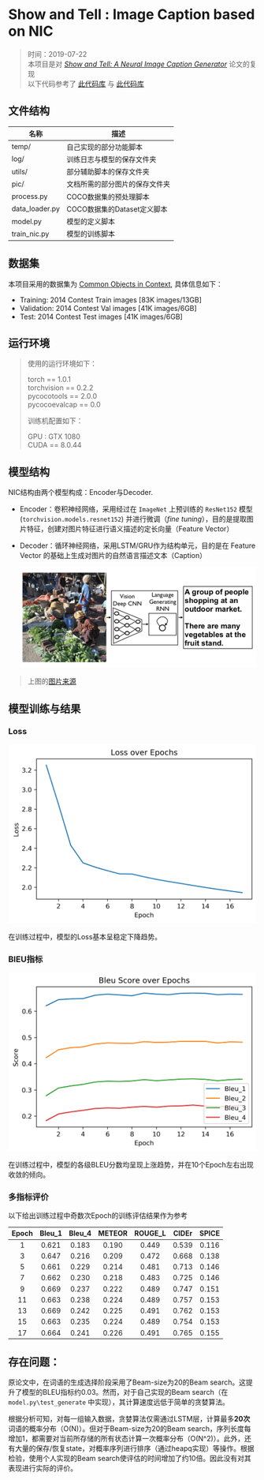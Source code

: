 # Show and Tell : Image Caption based on NIC

>  时间：2019-07-22   
>  本项目是对 [*Show and Tell: A Neural Image Caption Generator*](https://arxiv.org/abs/1411.4555) 论文的复现  
>  以下代码参考了 [此代码库](https://github.com/maz0318/nlpSummerCamp2019/tree/master/week4) 与 [此代码库](https://github.com/amundv/kth-sml-project)

## 文件结构

| 名称           | 描述                           |
| -------------- | ------------------------------ |
| temp/          | 自己实现的部分功能脚本         |
| log/           | 训练日志与模型的保存文件夹     |
| utils/         | 部分辅助脚本的保存文件夹       |
| pic/           | 文档所需的部分图片的保存文件夹 |
| process.py     | COCO数据集的预处理脚本         |
| data_loader.py | COCO数据集的Dataset定义脚本    |
| model.py       | 模型的定义脚本                 |
| train_nic.py   | 模型的训练脚本                 |

## 数据集

本项目采用的数据集为 [Common Objects in Context](http://cocodataset.org/), 具体信息如下：

- Training: 2014 Contest Train images [83K images/13GB]  
- Validation: 2014 Contest Val images [41K images/6GB]  
- Test: 2014 Contest Test images [41K images/6GB]  

## 运行环境

> 使用的运行环境如下：  
>
> torch == 1.0.1  
> torchvision == 0.2.2  
> pycocotools == 2.0.0  
> pycocoevalcap == 0.0  
>
> 训练机配置如下：  
>
> GPU : GTX 1080  
> CUDA == 8.0.44

## 模型结构

NIC结构由两个模型构成：Encoder与Decoder. 

- Encoder：卷积神经网络，采用经过在 `ImageNet` 上预训练的 `ResNet152` 模型 (`torchvision.models.resnet152`) 并进行微调（*fine tuning*），目的是提取图片特征，创建对图片特征进行语义描述的定长向量（Feature Vector）

- Decoder：循环神经网络，采用LSTM/GRU作为结构单元，目的是在 Feature Vector 的基础上生成对图片的自然语言描述文本（Caption）

  ![pic1](pic/pic1.png)

> 上图的[图片来源](https://github.com/amundv/kth-sml-project)

## 模型训练与结果

### Loss

![](./pic/1.png)

在训练过程中，模型的Loss基本呈稳定下降趋势。

### BlEU指标

![](./pic/2.png)

在训练过程中，模型的各级BLEU分数均呈现上涨趋势，并在10个Epoch左右出现收敛的倾向。

### 多指标评价

以下给出训练过程中奇数次Epoch的训练评估结果作为参考

| Epoch | Bleu_1 | Bleu_4 | METEOR | ROUGE_L | CIDEr | SPICE |
| :----: | :----: | :----: | :----: | :-----: | :---: | :---: |
| 1     | 0.621  | 0.183 | 0.190 | 0.449 | 0.539 | 0.116 |
| 3 | 0.647 | 0.216 | 0.209 | 0.472 | 0.668 | 0.138 |
| 5 | 0.661 | 0.229 | 0.214 | 0.481 | 0.713 | 0.146 |
| 7 | 0.662 | 0.230 | 0.218 | 0.483 | 0.725 | 0.146 |
| 9 | 0.669 | 0.237 | 0.222 | 0.489 | 0.747 | 0.151 |
| 11 | 0.663 | 0.238 | 0.224 | 0.489 | 0.757 | 0.153 |
| 13 | 0.669 | 0.242 | 0.225 | 0.491 | 0.762 | 0.153 |
| 15 | 0.663 | 0.235 | 0.224 | 0.489 | 0.754 | 0.153 |
| 17 | 0.664 | 0.241 | 0.226 | 0.491 | 0.765 | 0.155 |

## 存在问题：

原论文中，在词语的生成选择阶段采用了Beam-size为20的Beam search。这提升了模型的BLEU指标约0.03。然而，对于自己实现的Beam search（在 `model.py\test_generate` 中实现），其计算速度远低于简单的贪婪算法。

根据分析可知，对每一组输入数据，贪婪算法仅需通过LSTM层，计算最多**20次**词语的概率分布（O(N)）。但对于Beam-size为20的Beam search，序列长度每增加1，都需要对当前所存储的所有状态计算一次概率分布（O(N^2)）。此外，还有大量的保存/恢复state，对概率序列进行排序（通过heapq实现）等操作。根据检验，使用个人实现的Beam search使评估的时间增加了约10倍。因此没有对其表现进行实际的评价。

